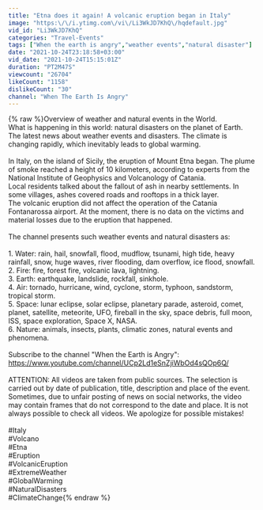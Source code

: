 ```yaml
---
title: "Etna does it again! A volcanic eruption began in Italy"
image: "https:\/\/i.ytimg.com\/vi\/Li3WkJD7KhQ\/hqdefault.jpg"
vid_id: "Li3WkJD7KhQ"
categories: "Travel-Events"
tags: ["When the earth is angry","weather events","natural disaster"]
date: "2021-10-24T23:18:58+03:00"
vid_date: "2021-10-24T15:15:01Z"
duration: "PT2M47S"
viewcount: "26704"
likeCount: "1158"
dislikeCount: "30"
channel: "When The Earth Is Angry"
---
```

{% raw %}Overview of weather and natural events in the World.<br />What is happening in this world: natural disasters on the planet of Earth.<br />The latest news about weather events and disasters. The climate is changing rapidly, which inevitably leads to global warming.<br /><br />In Italy, on the island of Sicily, the eruption of Mount Etna began. The plume of smoke reached a height of 10 kilometers, according to experts from the National Institute of Geophysics and Volcanology of Catania.<br />Local residents talked about the fallout of ash in nearby settlements. In some villages, ashes covered roads and rooftops in a thick layer.<br />The volcanic eruption did not affect the operation of the Catania Fontanarossa airport. At the moment, there is no data on the victims and material losses due to the eruption that happened.<br /><br />The channel presents such weather events and natural disasters as:<br /><br />1. Water: rain, hail, snowfall, flood, mudflow, tsunami, high tide, heavy rainfall, snow, huge waves, river flooding, dam overflow, ice flood, snowfall.<br />2. Fire: fire, forest fire, volcanic lava, lightning.<br />3. Earth: earthquake, landslide, rockfall, sinkhole.<br />4. Air: tornado, hurricane, wind, cyclone, storm, typhoon, sandstorm, tropical storm.<br />5. Space: lunar eclipse, solar eclipse, planetary parade, asteroid, comet, planet, satellite, meteorite, UFO, fireball in the sky, space debris, full moon, ISS, space exploration, Space X, NASA.<br />6. Nature: animals, insects, plants, climatic zones, natural events and phenomena.<br /><br />Subscribe to the channel &quot;When the Earth is Angry&quot;: <a rel="nofollow" target="blank" href="https://www.youtube.com/channel/UCp2Ld1eSnZjiWbOd4sQOp6Q/">https://www.youtube.com/channel/UCp2Ld1eSnZjiWbOd4sQOp6Q/</a><br /><br />ATTENTION: All videos are taken from public sources. The selection is carried out by date of publication, title, description and place of the event. Sometimes, due to unfair posting of news on social networks, the video may contain frames that do not correspond to the date and place. It is not always possible to check all videos. We apologize for possible mistakes!<br /><br />#Italy<br />#Volcano<br />#Etna<br />#Eruption<br />#VolcanicEruption<br />#ExtremeWeather<br />#GlobalWarming<br />#NaturalDisasters<br />#ClimateChange{% endraw %}
